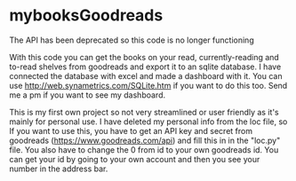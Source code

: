 # mybooksGoodreads

The API has been deprecated so this code is no longer functioning




With this code you can get the books on your read, currently-reading and to-read shelves from goodreads and export it to an sqlite database. I have connected the database with excel and made a dashboard with it. You can use http://web.synametrics.com/SQLite.htm if you want to do this too. Send me a pm if you want to see my dashboard. 

This is my first own project so not very streamlined or user friendly as it's mainly for personal use.
I have deleted my personal info from the loc file, so If you want to use this, you have to get an API key and secret from goodreads (https://www.goodreads.com/api) and fill this in in the "loc.py" file. 
You also have to change the 0 from id to your own goodreads id. You can get your id by going to your own account and then you see your number in the address bar.


